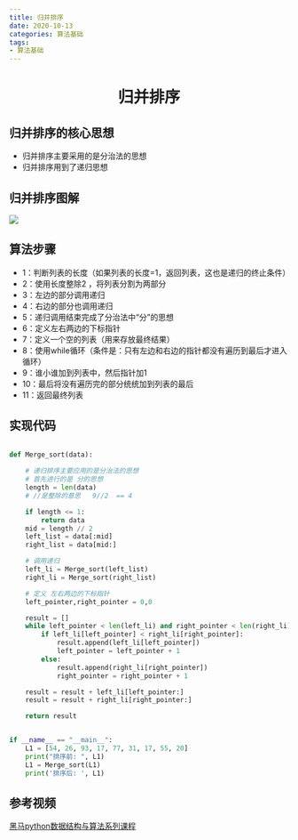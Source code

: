 ```yaml
---
title: 归并排序
date: 2020-10-13
categories: 算法基础
tags: 
- 算法基础
---
```


<h1 style = "text-align:center;">归并排序</h1>

## 归并排序的核心思想
* 归并排序主要采用的是分治法的思想
* 归并排序用到了递归思想

## 归并排序图解
![](https://jiapeiyang.oss-cn-beijing.aliyuncs.com/img/20201010103750.png)

## 算法步骤
* 1：判断列表的长度（如果列表的长度=1，返回列表，这也是递归的终止条件）
* 2：使用长度整除2 ，将列表分割为两部分
* 3：左边的部分调用递归
* 4：右边的部分也调用递归
* 5：递归调用结束完成了分治法中“分”的思想
* 6：定义左右两边的下标指针
* 7：定义一个空的列表（用来存放最终结果）
* 8：使用while循环（条件是：只有左边和右边的指针都没有遍历到最后才进入循环）
* 9：谁小谁加到列表中，然后指针加1
* 10：最后将没有遍历完的部分统统加到列表的最后
* 11：返回最终列表

## 实现代码
```python

def Merge_sort(data):
    
    # 递归排序主要应用的是分治法的思想
    # 首先进行的是 分的思想
    length = len(data)
    # //是整除的意思   9//2  == 4

    if length <= 1:
        return data
    mid = length // 2   
    left_list = data[:mid]
    right_list = data[mid:]

    # 调用递归
    left_li = Merge_sort(left_list)
    right_li = Merge_sort(right_list)

    # 定义 左右两边的下标指针
    left_pointer,right_pointer = 0,0

    result = []
    while left_pointer < len(left_li) and right_pointer < len(right_li):
        if left_li[left_pointer] < right_li[right_pointer]:
            result.append(left_li[left_pointer])
            left_pointer = left_pointer + 1
        else:
            result.append(right_li[right_pointer])
            right_pointer = right_pointer + 1

    result = result + left_li[left_pointer:]
    result = result + right_li[right_pointer:]

    return result


if __name__ == "__main__":
    L1 = [54, 26, 93, 17, 77, 31, 17, 55, 20]
    print("排序前: ", L1)
    L1 = Merge_sort(L1)
    print('排序后: ', L1)
```

## 参考视频
[黑马python数据结构与算法系列课程](https://www.bilibili.com/video/BV1p441167Wc?p=46)